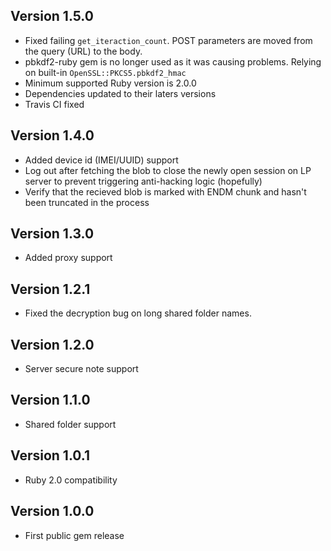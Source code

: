 Version 1.5.0
-------------

- Fixed failing `get_iteraction_count`. POST parameters are moved from the query (URL) to the body.
- pbkdf2-ruby gem is no longer used as it was causing problems. Relying on built-in `OpenSSL::PKCS5.pbkdf2_hmac`
- Minimum supported Ruby version is 2.0.0
- Dependencies updated to their laters versions
- Travis CI fixed

Version 1.4.0
-------------

- Added device id (IMEI/UUID) support
- Log out after fetching the blob to close the newly open session on LP server to prevent triggering anti-hacking logic (hopefully)
- Verify that the recieved blob is marked with ENDM chunk and hasn't been truncated in the process


Version 1.3.0
-------------

- Added proxy support


Version 1.2.1
-------------

- Fixed the decryption bug on long shared folder names.


Version 1.2.0
-------------

- Server secure note support


Version 1.1.0
-------------

- Shared folder support


Version 1.0.1
-------------

- Ruby 2.0 compatibility


Version 1.0.0
-------------

- First public gem release

